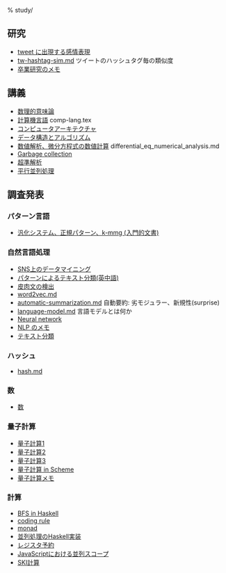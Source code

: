 % study/

## 研究

- [tweet に出現する感情表現](emotion-seq-in-a-tweet.html)
- [tw-hashtag-sim.md](tw-hashtag-sim.html) ツイートのハッシュタグ毎の類似度
- [卒業研究のメモ](sotu.txt)

## 講義

- [数理的意味論](category/)
- [計算機言語](comp-lang.pdf) comp-lang.tex
- [コンピュータアーキテクチャ](computer_architecture.txt)
- [データ構造とアルゴリズム](data_struct_algo.txt)
- [数値解析、微分方程式の数値計算](differential_eq_numerical_analysis.pdf) differential_eq_numerical_analysis.md
- [Garbage collection](GC.txt)
- [超準解析](nonstandard_analysis.txt)
- [平行並列処理](parallel_processing.txt)

## 調査発表

### パターン言語

- [汎化システム、正規パターン、k-mmg (入門的文書)](pattern-language/kmmg.pdf)

### 自然言語処理

- [SNS上のデータマイニング](nlp/twitter-profile.pdf)
- [パターンによるテキスト分類(英中語)](nlp/phrase_pattern.pdf)
- [皮肉文の検出](nlp/great_catchy_name.pdf)
- [word2vec.md](word2vec.html)
- [automatic-summarization.md](automatic-summarization.html) 自動要約: 劣モジュラー、新規性(surprise)
- [language-model.md](language-model.html) 言語モデルとは何か
- [Neural network](neuralNetwork.txt)
- [NLP のメモ](nlp/memo.md)
- [テキスト分類](text_categorization.pdf)

### ハッシュ

- [hash.md](hash.html)

### 数

- [数](numbers.txt)

### 量子計算

- [量子計算1](comp/quantum1.pdf)
- [量子計算2](comp/quantum2.pdf)
- [量子計算3](comp/quantum3.pdf)
- [量子計算 in Scheme](comp/quantum-comp.scm.html)
- [量子計算メモ](comp/quantum-memo.txt)

### 計算

- [BFS in Haskell](BFSinHaskell.hs.txt)
- [coding rule](coding_rules.txt)
- [monad](monad.html)
- [並列処理のHaskell実装](parallel_in_hs.txt)
- [レジスタ予約](register_alloc.txt)
- [JavaScriptにおける並列スコープ](scope_js.html)
- [SKI計算](SKI.txt)
